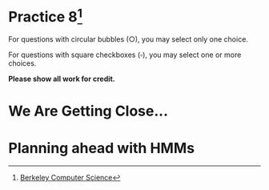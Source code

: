 # Practice 8[^1]

For questions with circular bubbles ($\bigcirc$), you may select only one choice.

For questions with square checkboxes ($\square$), you may select one or more choices.

**Please show all work for credit.**

# We Are Getting Close...

# Planning ahead with HMMs

[^1]: [Berkeley Computer Science](http://ai.berkeley.edu)
